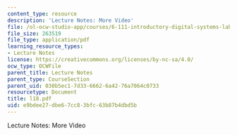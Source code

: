 ```yaml
---
content_type: resource
description: 'Lecture Notes: More Video'
file: /ol-ocw-studio-app/courses/6-111-introductory-digital-systems-laboratory-fall-2002/e9bdee27dbe67cc83bfc63b87b4dbd5b_l18.pdf
file_size: 263519
file_type: application/pdf
learning_resource_types:
- Lecture Notes
license: https://creativecommons.org/licenses/by-nc-sa/4.0/
ocw_type: OCWFile
parent_title: Lecture Notes
parent_type: CourseSection
parent_uid: 030b5ec1-7d33-6662-6a42-76a7064c0733
resourcetype: Document
title: l18.pdf
uid: e9bdee27-dbe6-7cc8-3bfc-63b87b4dbd5b
---
```

Lecture Notes: More Video